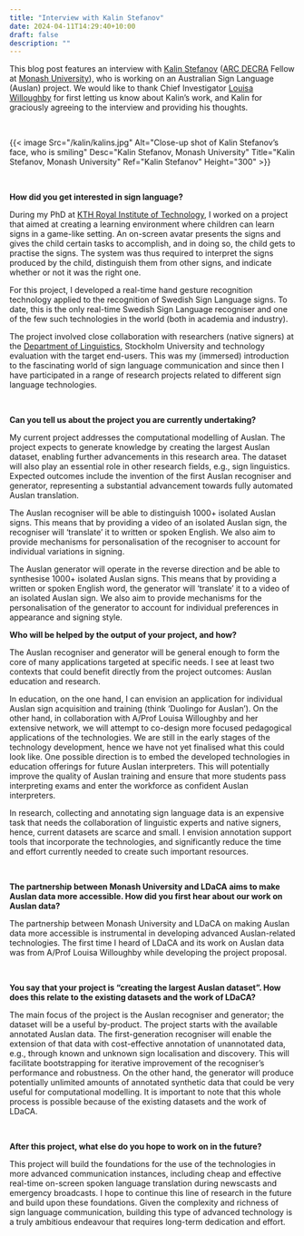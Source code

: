 ```yaml
---
title: "Interview with Kalin Stefanov"
date: 2024-04-11T14:29:40+10:00
draft: false
description: ""
---
```

This blog post features an interview with [Kalin Stefanov](https://research.monash.edu/en/persons/kalin-stefanov) ([ARC DECRA](https://www.arc.gov.au/funding-research/funding-schemes/discovery-program/discovery-early-career-researcher-award-decra) Fellow at [Monash University](https://www.monash.edu)), who is working on an Australian Sign Language (Auslan) project. We would like to thank Chief Investigator [Louisa Willoughby](https://research.monash.edu/en/persons/louisa-willoughby) for first letting us know about Kalin’s work, and Kalin for graciously agreeing to the interview and providing his thoughts.

<br>

{{< image Src="/kalin/kalins.jpg" Alt="Close-up shot of Kalin Stefanov’s face, who is smiling" Desc="Kalin Stefanov, Monash University" Title="Kalin Stefanov, Monash University" Ref="Kalin Stefanov" Height="300" >}}

<br>

**How did you get interested in sign language?**

During my PhD at [KTH Royal Institute of Technology](https://www.kth.se/en), I worked on a project that aimed at creating a learning environment where children can learn signs in a game-like setting. An on-screen avatar presents the signs and gives the child certain tasks to accomplish, and in doing so, the child gets to practise the signs. The system was thus required to interpret the signs produced by the child, distinguish them from other signs, and indicate whether or not it was the right one.

For this project, I developed a real-time hand gesture recognition technology applied to the recognition of Swedish Sign Language signs. To date, this is the only real-time Swedish Sign Language recogniser and one of the few such technologies in the world (both in academia and industry).

The project involved close collaboration with researchers (native signers) at the [Department of Linguistics](https://www.su.se/department-of-linguistics), Stockholm University and technology evaluation with the target end-users. This was my (immersed) introduction to the fascinating world of sign language communication and since then I have participated in a range of research projects related to different sign language technologies.

<br>

**Can you tell us about the project you are currently undertaking?**

My current project addresses the computational modelling of Auslan. The project expects to generate knowledge by creating the largest Auslan dataset, enabling further advancements in this research area. The dataset will also play an essential role in other research fields, e.g., sign linguistics. Expected outcomes include the invention of the first Auslan recogniser and generator, representing a substantial advancement towards fully automated Auslan translation.

The Auslan recogniser will be able to distinguish 1000+ isolated Auslan signs. This means that by providing a video of an isolated Auslan sign, the recogniser will ‘translate’ it to written or spoken English. We also aim to provide mechanisms for personalisation of the recogniser to account for individual variations in signing.

The Auslan generator will operate in the reverse direction and be able to synthesise 1000+ isolated Auslan signs. This means that by providing a written or spoken English word, the generator will ‘translate’ it to a video of an isolated Auslan sign. We also aim to provide mechanisms for the personalisation of the generator to account for individual preferences in appearance and signing style.

**Who will be helped by the output of your project, and how?**

The Auslan recogniser and generator will be general enough to form the core of many applications targeted at specific needs. I see at least two contexts that could benefit directly from the project outcomes: Auslan education and research.

In education, on the one hand, I can envision an application for individual Auslan sign acquisition and training (think ‘Duolingo for Auslan’). On the other hand, in collaboration with A/Prof Louisa Willoughby and her extensive network, we will attempt to co-design more focused pedagogical applications of the technologies. We are still in the early stages of the technology development, hence we have not yet finalised what this could look like. One possible direction is to embed the developed technologies in education offerings for future Auslan interpreters. This will potentially improve the quality of Auslan training and ensure that more students pass interpreting exams and enter the workforce as confident Auslan interpreters.

In research, collecting and annotating sign language data is an expensive task that needs the collaboration of linguistic experts and native signers, hence, current datasets are scarce and small. I envision annotation support tools that incorporate the technologies, and significantly reduce the time and effort currently needed to create such important resources.

<br>

**The partnership between Monash University and LDaCA aims to make Auslan data more accessible. How did you first hear about our work on Auslan data?**

The partnership between Monash University and LDaCA on making Auslan data more accessible is instrumental in developing advanced Auslan-related technologies. The first time I heard of LDaCA and its work on Auslan data was from A/Prof Louisa Willoughby while developing the project proposal.

<br>

**You say that your project is “creating the largest Auslan dataset”. How does this relate to the existing datasets and the work of LDaCA?**

The main focus of the project is the Auslan recogniser and generator; the dataset will be a useful by-product. The project starts with the available annotated Auslan data. The first-generation recogniser will enable the extension of that data with cost-effective annotation of unannotated data, e.g., through known and unknown sign localisation and discovery. This will facilitate bootstrapping for iterative improvement of the recogniser’s performance and robustness. On the other hand, the generator will produce potentially unlimited amounts of annotated synthetic data that could be very useful for computational modelling. It is important to note that this whole process is possible because of the existing datasets and the work of LDaCA.

<br>

**After this project, what else do you hope to work on in the future?**

This project will build the foundations for the use of the technologies in more advanced communication instances, including cheap and effective real-time on-screen spoken language translation during newscasts and emergency broadcasts. I hope to continue this line of research in the future and build upon these foundations. Given the complexity and richness of sign language communication, building this type of advanced technology is a truly ambitious endeavour that requires long-term dedication and effort.